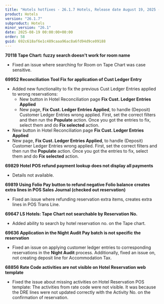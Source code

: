 ```yaml
---
title: "Hotels hotfixes - 26.1.7 Hotels, Release date August 19, 2025 - Hotfixes"
product: Hotels
version: "26.1.7"
subproduct: Hotels
minor_version: "26.1"
date: 2025-08-19 00:00:00+00:00
order: 58
guid: 692c618af6e1c489caaa96ac8a6fd94d9ce09188
---
```


<strong>70118 Tape Chart: fuzzy search doesn't work for room name</strong>
<ul><li>Fixed an issue where searching for Room on Tape Chart was case sensitive.</li></ul>
<strong>69952 Reconciliation Tool Fix for application of Cust Ledger Entry</strong>
<ul><li>Added new functionality to fix the previous Cust Ledger Entries applied to wrong reservations:<ul><li>New button in Hotel Reconciliation page <b>Fix Cust. Ledger Entries Applied</b></li><li>New page, <b>Fix Cust. Ledger Entries Applied</b>, to handle (Deposit) Customer Ledger Entries wrong applied. First, set the correct filters and then run the <b>Populate</b> action. Once you got the entries to fix, select them and do <b>Fix selected</b> action.</li></ul></li>
<li>New button in Hotel Reconciliation page <b>Fix Cust. Ledger Entries Applied</b></li>
<li>New page, <b>Fix Cust. Ledger Entries Applied</b>, to handle (Deposit) Customer Ledger Entries wrong applied. First, set the correct filters and then run the <b>Populate</b> action. Once you got the entries to fix, select them and do <b>Fix selected</b> action.</li></ul>
<strong>69829 Hotel POS refund payment lookup does not display all payments</strong>
<ul><li>Details not available.</li></ul>
<strong>69819 Using Folio Pay button to refund negative Folio balance creates extra lines in POS Sales Journal (checked out reservation)</strong>
<ul><li>Fixed an issue where refunding reservation extra items, creates extra lines in POS Trans Line.</li></ul>
<strong>69647 LS Hotels: Tape Chart not searchable by Reservation No.</strong>
<ul><li>Added ability to search by hotel reservation no. on the Tape chart.</li></ul>
<strong>69636 Application in the Night Audit Pay batch is not specific the reservation</strong>
<ul><li>Fixed an issue on applying customer ledger entries to corresponding reservations in the <b>Night Audit</b> process. Additionally, fixed an issue on, not creating deposit line for Accommodation Tax.</li></ul>
<strong>68856 Rate Code activities are not visible on Hotel Reservation web template</strong>
<ul><li>Fixed the issue about missing activities on Hotel Reservation POS template: The activities from rate code were not visible. It was because the DRE lines were not updated correctly with the Activity No. on the confirmation of reservation.</li></ul>
